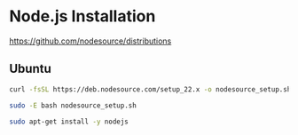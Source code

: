 # Node.js Installation

<https://github.com/nodesource/distributions>

## Ubuntu

```bash
curl -fsSL https://deb.nodesource.com/setup_22.x -o nodesource_setup.sh

sudo -E bash nodesource_setup.sh

sudo apt-get install -y nodejs
```
